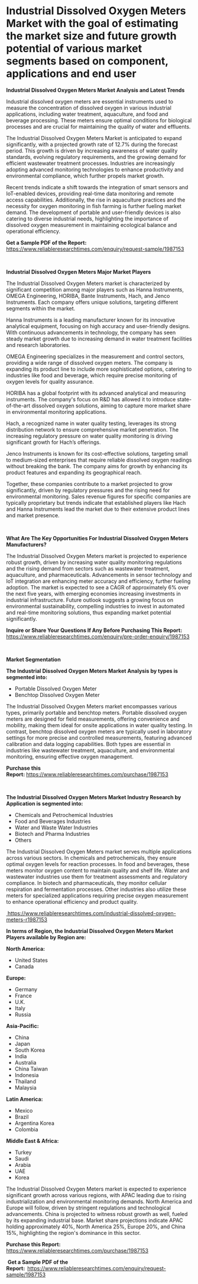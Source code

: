 <p><h1>Industrial Dissolved Oxygen Meters Market with the goal of estimating the market size and future growth potential of various market segments based on component, applications and end user</h1></p><p><strong>Industrial Dissolved Oxygen Meters Market Analysis and Latest Trends</strong></p>
<p><p>Industrial dissolved oxygen meters are essential instruments used to measure the concentration of dissolved oxygen in various industrial applications, including water treatment, aquaculture, and food and beverage processing. These meters ensure optimal conditions for biological processes and are crucial for maintaining the quality of water and effluents.</p><p>The Industrial Dissolved Oxygen Meters Market is anticipated to expand significantly, with a projected growth rate of 12.7% during the forecast period. This growth is driven by increasing awareness of water quality standards, evolving regulatory requirements, and the growing demand for efficient wastewater treatment processes. Industries are increasingly adopting advanced monitoring technologies to enhance productivity and environmental compliance, which further propels market growth.</p><p>Recent trends indicate a shift towards the integration of smart sensors and IoT-enabled devices, providing real-time data monitoring and remote access capabilities. Additionally, the rise in aquaculture practices and the necessity for oxygen monitoring in fish farming is further fueling market demand. The development of portable and user-friendly devices is also catering to diverse industrial needs, highlighting the importance of dissolved oxygen measurement in maintaining ecological balance and operational efficiency.</p></p>
<p><strong>Get a Sample PDF of the Report:&nbsp;</strong> <a href="https://www.reliableresearchtimes.com/enquiry/request-sample/1987153?utm_campaign=2009&utm_medium=2&utm_source=Github&utm_content=ia&utm_term=16042025&utm_id=industrial-dissolved-oxygen-meters">https://www.reliableresearchtimes.com/enquiry/request-sample/1987153</a></p>
<p>&nbsp;</p>
<p><strong>Industrial Dissolved Oxygen Meters Major Market Players</strong></p>
<p><p>The Industrial Dissolved Oxygen Meters market is characterized by significant competition among major players such as Hanna Instruments, OMEGA Engineering, HORIBA, Bante Instruments, Hach, and Jenco Instruments. Each company offers unique solutions, targeting different segments within the market.</p><p>Hanna Instruments is a leading manufacturer known for its innovative analytical equipment, focusing on high accuracy and user-friendly designs. With continuous advancements in technology, the company has seen steady market growth due to increasing demand in water treatment facilities and research laboratories. </p><p>OMEGA Engineering specializes in the measurement and control sectors, providing a wide range of dissolved oxygen meters. The company is expanding its product line to include more sophisticated options, catering to industries like food and beverage, which require precise monitoring of oxygen levels for quality assurance. </p><p>HORIBA has a global footprint with its advanced analytical and measuring instruments. The company's focus on R&D has allowed it to introduce state-of-the-art dissolved oxygen solutions, aiming to capture more market share in environmental monitoring applications. </p><p>Hach, a recognized name in water quality testing, leverages its strong distribution network to ensure comprehensive market penetration. The increasing regulatory pressure on water quality monitoring is driving significant growth for Hach’s offerings. </p><p>Jenco Instruments is known for its cost-effective solutions, targeting small to medium-sized enterprises that require reliable dissolved oxygen readings without breaking the bank. The company aims for growth by enhancing its product features and expanding its geographical reach.</p><p>Together, these companies contribute to a market projected to grow significantly, driven by regulatory pressures and the rising need for environmental monitoring. Sales revenue figures for specific companies are typically proprietary but trends indicate that established players like Hach and Hanna Instruments lead the market due to their extensive product lines and market presence.</p></p>
<p>&nbsp;</p>
<p><strong>What Are The Key Opportunities For Industrial Dissolved Oxygen Meters Manufacturers?</strong></p>
<p><p>The Industrial Dissolved Oxygen Meters market is projected to experience robust growth, driven by increasing water quality monitoring regulations and the rising demand from sectors such as wastewater treatment, aquaculture, and pharmaceuticals. Advancements in sensor technology and IoT integration are enhancing meter accuracy and efficiency, further fueling adoption. The market is expected to see a CAGR of approximately 6% over the next five years, with emerging economies increasing investments in industrial infrastructure. Future outlook suggests a growing focus on environmental sustainability, compelling industries to invest in automated and real-time monitoring solutions, thus expanding market potential significantly.</p></p>
<p><strong>Inquire or Share Your Questions If Any Before Purchasing This Report:</strong> <a href="https://www.reliableresearchtimes.com/enquiry/pre-order-enquiry/1987153?utm_campaign=2009&utm_medium=2&utm_source=Github&utm_content=ia&utm_term=16042025&utm_id=industrial-dissolved-oxygen-meters">https://www.reliableresearchtimes.com/enquiry/pre-order-enquiry/1987153</a></p>
<p>&nbsp;</p>
<p><strong>Market Segmentation</strong></p>
<p><strong>The Industrial Dissolved Oxygen Meters Market Analysis by types is segmented into:</strong></p>
<p><ul><li>Portable Dissolved Oxygen Meter</li><li>Benchtop Dissolved Oxygen Meter</li></ul></p>
<p><p>The Industrial Dissolved Oxygen Meters market encompasses various types, primarily portable and benchtop meters. Portable dissolved oxygen meters are designed for field measurements, offering convenience and mobility, making them ideal for onsite applications in water quality testing. In contrast, benchtop dissolved oxygen meters are typically used in laboratory settings for more precise and controlled measurements, featuring advanced calibration and data logging capabilities. Both types are essential in industries like wastewater treatment, aquaculture, and environmental monitoring, ensuring effective oxygen management.</p></p>
<p><strong>Purchase this Report:&nbsp;</strong><a href="https://www.reliableresearchtimes.com/purchase/1987153?utm_campaign=2009&utm_medium=2&utm_source=Github&utm_content=ia&utm_term=16042025&utm_id=industrial-dissolved-oxygen-meters">https://www.reliableresearchtimes.com/purchase/1987153</a></p>
<p>&nbsp;</p>
<p><strong>The Industrial Dissolved Oxygen Meters Market Industry Research by Application is segmented into:</strong></p>
<p><ul><li>Chemicals and Petrochemical Industries</li><li>Food and Beverages Industries</li><li>Water and Waste Water Industries</li><li>Biotech and Pharma Industries</li><li>Others</li></ul></p>
<p><p>The Industrial Dissolved Oxygen Meters market serves multiple applications across various sectors. In chemicals and petrochemicals, they ensure optimal oxygen levels for reaction processes. In food and beverages, these meters monitor oxygen content to maintain quality and shelf life. Water and wastewater industries use them for treatment assessments and regulatory compliance. In biotech and pharmaceuticals, they monitor cellular respiration and fermentation processes. Other industries also utilize these meters for specialized applications requiring precise oxygen measurement to enhance operational efficiency and product quality.</p></p>
<p><a href="https://www.reliableresearchtimes.com/industrial-dissolved-oxygen-meters-r1987153?utm_campaign=2009&utm_medium=2&utm_source=Github&utm_content=ia&utm_term=16042025&utm_id=industrial-dissolved-oxygen-meters">&nbsp;https://www.reliableresearchtimes.com/industrial-dissolved-oxygen-meters-r1987153</a></p>
<p><strong>In terms of Region, the Industrial Dissolved Oxygen Meters Market Players available by Region are:</strong></p>
<p>
    <p> <strong> North America: </strong>
        <ul>
            <li>United States</li>
            <li>Canada</li>
        </ul>
        </p> 
    <p> <strong> Europe: </strong>
        <ul>
            <li>Germany</li>
            <li>France</li>
            <li>U.K.</li>
            <li>Italy</li>
            <li>Russia</li>
        </ul>
        </p> 
    <p> <strong> Asia-Pacific: </strong>
        <ul>
            <li>China</li>
            <li>Japan</li>
            <li>South Korea</li>
            <li>India</li>
            <li>Australia</li>
            <li>China Taiwan</li>
            <li>Indonesia</li>
            <li>Thailand</li>
            <li>Malaysia</li>
        </ul>
        </p> 
    <p> <strong> Latin America: </strong>
        <ul>
            <li>Mexico</li>
            <li>Brazil</li>
            <li>Argentina Korea</li>
            <li>Colombia</li>
        </ul>
        </p> 
    <p> <strong> Middle East & Africa: </strong>
        <ul>
            <li>Turkey</li>
            <li>Saudi</li>
            <li>Arabia</li>
            <li>UAE</li>
            <li>Korea</li>
        </ul>
    </p>
    </p>
<p><p>The Industrial Dissolved Oxygen Meters market is expected to experience significant growth across various regions, with APAC leading due to rising industrialization and environmental monitoring demands. North America and Europe will follow, driven by stringent regulations and technological advancements. China is projected to witness robust growth as well, fueled by its expanding industrial base. Market share projections indicate APAC holding approximately 40%, North America 25%, Europe 20%, and China 15%, highlighting the region's dominance in this sector.</p></p>
<p><strong>Purchase this Report: </strong><a href="https://www.reliableresearchtimes.com/purchase/1987153?utm_campaign=2009&utm_medium=2&utm_source=Github&utm_content=ia&utm_term=16042025&utm_id=industrial-dissolved-oxygen-meters">https://www.reliableresearchtimes.com/purchase/1987153</a></p>
<p>&nbsp;<strong>Get a Sample PDF of the Report:&nbsp;&nbsp;</strong><a href="https://www.reliableresearchtimes.com/enquiry/request-sample/1987153?utm_campaign=2009&utm_medium=2&utm_source=Github&utm_content=ia&utm_term=16042025&utm_id=industrial-dissolved-oxygen-meters">https://www.reliableresearchtimes.com/enquiry/request-sample/1987153</a></p>
<p><strong></strong></p>
<p><p></p><p></p><p></p></p>